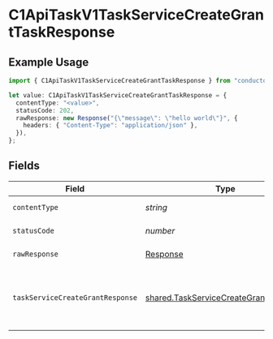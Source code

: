# C1ApiTaskV1TaskServiceCreateGrantTaskResponse

## Example Usage

```typescript
import { C1ApiTaskV1TaskServiceCreateGrantTaskResponse } from "conductorone-sdk-typescript/sdk/models/operations";

let value: C1ApiTaskV1TaskServiceCreateGrantTaskResponse = {
  contentType: "<value>",
  statusCode: 202,
  rawResponse: new Response("{\"message\": \"hello world\"}", {
    headers: { "Content-Type": "application/json" },
  }),
};
```

## Fields

| Field                                                                                                                                    | Type                                                                                                                                     | Required                                                                                                                                 | Description                                                                                                                              |
| ---------------------------------------------------------------------------------------------------------------------------------------- | ---------------------------------------------------------------------------------------------------------------------------------------- | ---------------------------------------------------------------------------------------------------------------------------------------- | ---------------------------------------------------------------------------------------------------------------------------------------- |
| `contentType`                                                                                                                            | *string*                                                                                                                                 | :heavy_check_mark:                                                                                                                       | HTTP response content type for this operation                                                                                            |
| `statusCode`                                                                                                                             | *number*                                                                                                                                 | :heavy_check_mark:                                                                                                                       | HTTP response status code for this operation                                                                                             |
| `rawResponse`                                                                                                                            | [Response](https://developer.mozilla.org/en-US/docs/Web/API/Response)                                                                    | :heavy_check_mark:                                                                                                                       | Raw HTTP response; suitable for custom response parsing                                                                                  |
| `taskServiceCreateGrantResponse`                                                                                                         | [shared.TaskServiceCreateGrantResponse](../../../sdk/models/shared/taskservicecreategrantresponse.md)                                    | :heavy_minus_sign:                                                                                                                       | The TaskServiceCreateGrantResponse returns a task view which has a task including JSONPATHs to the expanded items in the expanded array. |